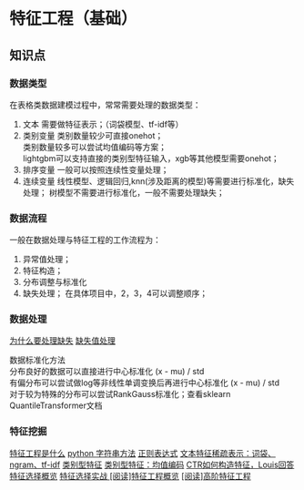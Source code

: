 # 特征工程（基础） []()

## 知识点

### 数据类型
在表格类数据建模过程中，常常需要处理的数据类型：
1. 文本
需要做特征表示；（词袋模型、tf-idf等）
2. 类别变量
类别数量较少可直接onehot；  
类别数量较多可以尝试均值编码等方案；  
lightgbm可以支持直接的类别型特征输入，xgb等其他模型需要onehot； 
3. 排序变量
一般可以按照连续性变量处理；
4. 连续变量
线性模型、逻辑回归,knn(涉及距离的模型)等需要进行标准化，缺失处理；
树模型不需要进行标准化，一般不需要处理缺失；

### 数据流程
一般在数据处理与特征工程的工作流程为：
1. 异常值处理；
2. 特征构造；
3. 分布调整与标准化
4. 缺失处理；
在具体项目中，2，3，4可以调整顺序；

### 数据处理
[]()
[为什么要处理缺失](https://www.zhihu.com/question/58230411/answer/242037063)
[缺失值处理](https://zhuanlan.zhihu.com/p/137175585)

数据标准化方法  
分布良好的数据可以直接进行中心标准化 (x - mu) / std  
有偏分布可以尝试做log等非线性单调变换后再进行中心标准化 (x - mu) / std  
对于较为特殊的分布可以尝试RankGauss标准化；查看sklearn QuantileTransformer文档  

### 特征挖掘
[特征工程是什么](https://www.zhihu.com/question/29316149/answer/607394337)
[python 字符串方法](https://zhuanlan.zhihu.com/p/80518649)
[正则表达式](https://www.cnblogs.com/shenjianping/p/11647473.html)
[文本特征稀疏表示：词袋、ngram、tf-idf](https://zhuanlan.zhihu.com/p/42310942)
[类别型特征]()
[类别型特征：均值编码]()
[CTR如何构造特征，Louis回答]()
[特征选择概览]()
[特征选择实战 ]()
[[阅读]特征工程概览]()
[[阅读]高阶特征工程]()
 

 
  
 
  
 
 
